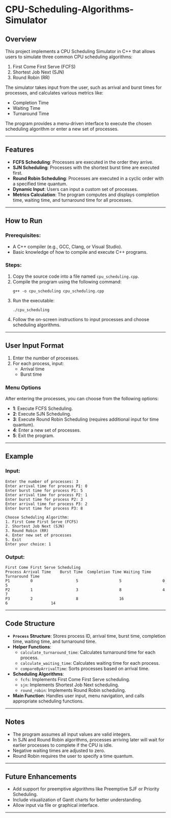 # CPU-Scheduling-Algorithms-Simulator

## Overview
This project implements a CPU Scheduling Simulator in C++ that allows users to simulate three common CPU scheduling algorithms:
1. First Come First Serve (FCFS)
2. Shortest Job Next (SJN)
3. Round Robin (RR)

The simulator takes input from the user, such as arrival and burst times for processes, and calculates various metrics like:
- Completion Time
- Waiting Time
- Turnaround Time

The program provides a menu-driven interface to execute the chosen scheduling algorithm or enter a new set of processes.

---

## Features
- **FCFS Scheduling**: Processes are executed in the order they arrive.
- **SJN Scheduling**: Processes with the shortest burst time are executed first.
- **Round Robin Scheduling**: Processes are executed in a cyclic order with a specified time quantum.
- **Dynamic Input**: Users can input a custom set of processes.
- **Metrics Calculation**: The program computes and displays completion time, waiting time, and turnaround time for all processes.

---

## How to Run
### Prerequisites:
- A C++ compiler (e.g., GCC, Clang, or Visual Studio).
- Basic knowledge of how to compile and execute C++ programs.

### Steps:
1. Copy the source code into a file named `cpu_scheduling.cpp`.
2. Compile the program using the following command:
   ```
   g++ -o cpu_scheduling cpu_scheduling.cpp
   ```
3. Run the executable:
   ```
   ./cpu_scheduling
   ```
4. Follow the on-screen instructions to input processes and choose scheduling algorithms.

---

## User Input Format
1. Enter the number of processes.
2. For each process, input:
   - Arrival time
   - Burst time

### Menu Options
After entering the processes, you can choose from the following options:
- **1**: Execute FCFS Scheduling.
- **2**: Execute SJN Scheduling.
- **3**: Execute Round Robin Scheduling (requires additional input for time quantum).
- **4**: Enter a new set of processes.
- **5**: Exit the program.

---

## Example
### Input:
```
Enter the number of processes: 3
Enter arrival time for process P1: 0
Enter burst time for process P1: 5
Enter arrival time for process P2: 1
Enter burst time for process P2: 3
Enter arrival time for process P3: 2
Enter burst time for process P3: 8

Choose Scheduling Algorithm:
1. First Come First Serve (FCFS)
2. Shortest Job Next (SJN)
3. Round Robin (RR)
4. Enter new set of processes
5. Exit
Enter your choice: 1
```

### Output:
```
First Come First Serve Scheduling
Process	Arrival Time	Burst Time	Completion Time	Waiting Time	Turnaround Time
P1		   0		           5		          5		             0		           5
P2		   1		           3		          8		             4		           7
P3		   2		           8		          16		           6		           14
```

---

## Code Structure
- **`Process` Structure**: Stores process ID, arrival time, burst time, completion time, waiting time, and turnaround time.
- **Helper Functions**:
  - `calculate_turnaround_time`: Calculates turnaround time for each process.
  - `calculate_waiting_time`: Calculates waiting time for each process.
  - `compareByArrivalTime`: Sorts processes based on arrival time.
- **Scheduling Algorithms**:
  - `fcfs`: Implements First Come First Serve scheduling.
  - `sjn`: Implements Shortest Job Next scheduling.
  - `round_robin`: Implements Round Robin scheduling.
- **Main Function**: Handles user input, menu navigation, and calls appropriate scheduling functions.

---

## Notes
- The program assumes all input values are valid integers.
- In SJN and Round Robin algorithms, processes arriving later will wait for earlier processes to complete if the CPU is idle.
- Negative waiting times are adjusted to zero.
- Round Robin requires the user to specify a time quantum.

---

## Future Enhancements
- Add support for preemptive algorithms like Preemptive SJF or Priority Scheduling.
- Include visualization of Gantt charts for better understanding.
- Allow input via file or graphical interface.

---



